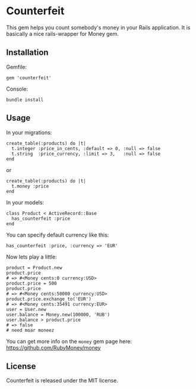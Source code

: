 Counterfeit
===========

This gem helps you count somebody's money in your Rails application.
It is basically a nice rails-wrapper for Money gem.

Installation
------------
Gemfile:

    gem 'counterfeit'

Console:

    bundle install

Usage
-----

In your migrations:

    create_table(:products) do |t|
      t.integer :price_in_cents, :default => 0, :null => false
      t.string  :price_currency, :limit => 3,   :null => false
    end

or

    create_table(:products) do |t|
      t.money :price
    end

In your models:

    class Product < ActiveRecord::Base
      has_counterfeit :price
    end

You can specify default currency like this:

    has_counterfeit :price, :currency => 'EUR'

Now lets play a little:

    product = Product.new
    product.price
    # => #<Money cents:0 currency:USD>
    product.price = 500
    product.price
    # => #<Money cents:50000 currency:USD>
    product.price.exchange_to('EUR')
    # => #<Money cents:35491 currency:EUR>
    user = User.new
    user.balance = Money.new(100000, 'RUB')
    user.balance > product.price
    # => false
    # need moar moneez

You can get more info on the ```money``` gem page here: https://github.com/RubyMoney/money


License
-------
Counterfeit is released under the MIT license.